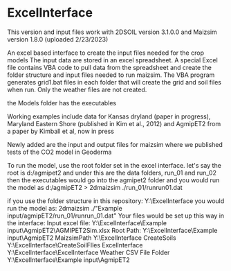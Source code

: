 # ExcelInterface
This version and input files work with 2DSOIL version 3.1.0.0 and Maizsim version 1.8.0 (uploaded 2/23/2023)

An excel based interface to create the input files needed for the crop models 
The input data are stored in an excel spreadsheet. 
A special Excel file contains VBA code to pull data from the spreadsheet and create the folder structure and input files needed to run maizsim. The VBA program generates grid1.bat files in each folder that will create the grid and soil files when run. Only the weather files are not created. 

the Models folder has the executables 

Working examples include data for Kansas dryland (paper in progress), Maryland Eastern Shore (published in Kim et al., 2012) 
and AgmipET2 from a paper by Kimball et al, now in press

Newly added are the input and output files for maizsim where we published tests of the CO2 model in Geoderma

To run the model, use the root folder set in the excel interface.
let's say the root is d:/agmipet2 and under this are the data folders, run_01 and run_02
then the executables would go into the agmipet2 folder and you would run the model as
d:/agmipET2 > 2dmaizsim ./run_01/runrun01.dat

if you use the folder structure in this repository:
Y:\ExcelInterface
you would run the model as:
2dmaizsim ./"Example input/agmipET2/run_01/runrun_01.dat"
Your files would be set up this way in the interface:
Input excel file:	Y:\ExcelInterface\Example input\AgmipET2\AGMIPET2Sim.xlsx
Root Path:	Y:\ExcelInterface\Example input\AgmipET2
MaizsimPath	Y:\ExcelInterface
CreateSoils	Y:\ExcelInterface\CreateSoilFIles
ExcelInterface	Y:\ExcelInterface\ExcelInterface
Weather CSV File Folder	Y:\ExcelInterface\Example input\AgmipET2
